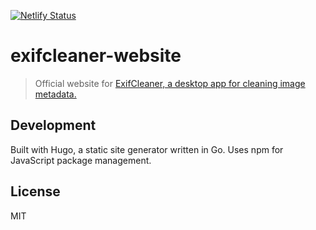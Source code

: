 [![Netlify Status](https://api.netlify.com/api/v1/badges/5a6f90a6-5f68-4990-9b66-4a9efec08bed/deploy-status)](https://app.netlify.com/sites/exifcleaner/deploys)

# exifcleaner-website

>Official website for [ExifCleaner, a desktop app for cleaning image metadata.](https://exifcleaner.com)


## Development

Built with Hugo, a static site generator written in Go. Uses npm for JavaScript package management.

## License

MIT